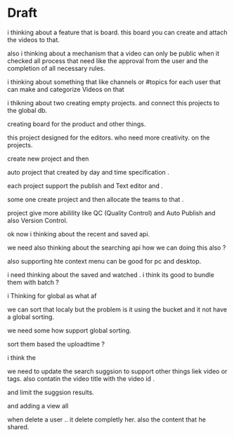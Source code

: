 # Draft

i thinking about a feature that is board.
this board you can create and attach the videos to that.

also i thinking about a mechanism that a video can only be public when it checked all process that need like the approval from the user and the completion of all necessary rules.

i thinking about something that like channels or #topics for each user that can make and categorize Videos on that

i thikning about two creating empty projects.
and connect this projects to the global db.

creating board for the product and other things.

this project designed for the editors. who need more creativity. on the projects.

create new project and then

auto project that created by day and time specification .

each project support the publish and Text editor and .

some one create project and then allocate the teams to that .

project give more abilility like QC (Quality Control) and Auto Publish and also Version Control.

ok now i thinking about the recent and saved api.

we need also thinking about the searching api how we can doing this also ?

also supporting hte context menu can be good for pc and desktop.

i need thinking about the saved and watched .
i think its good to bundle them with batch ?

i Thinking for global as
what af

we can sort that localy but the problem is it using the bucket
and it not have a global sorting.

we need some how support global sorting.

sort them based the uploadtime ?

i think the

we need to update the search suggsion to support other things liek video or tags.
also contatin the video title with the video id .

and limit the suggsion results.

and adding a view all

when delete a user .. it delete completly her. also the content that he shared.
